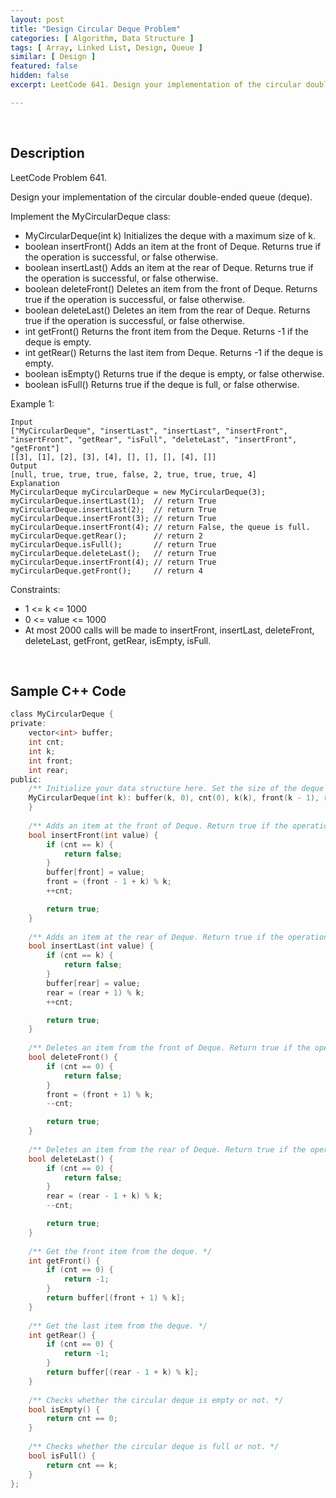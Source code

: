 ```yaml
---
layout: post
title: "Design Circular Deque Problem"
categories: [ Algorithm, Data Structure ]
tags: [ Array, Linked List, Design, Queue ]
similar: [ Design ]
featured: false
hidden: false
excerpt: LeetCode 641. Design your implementation of the circular double-ended queue (deque).

---
```


<br />

## Description

LeetCode Problem 641.

Design your implementation of the circular double-ended queue (deque).

Implement the MyCircularDeque class:
* MyCircularDeque(int k) Initializes the deque with a maximum size of k.
* boolean insertFront() Adds an item at the front of Deque. Returns true if the operation is successful, or false otherwise.
* boolean insertLast() Adds an item at the rear of Deque. Returns true if the operation is successful, or false otherwise.
* boolean deleteFront() Deletes an item from the front of Deque. Returns true if the operation is successful, or false otherwise.
* boolean deleteLast() Deletes an item from the rear of Deque. Returns true if the operation is successful, or false otherwise.
* int getFront() Returns the front item from the Deque. Returns -1 if the deque is empty.
* int getRear() Returns the last item from Deque. Returns -1 if the deque is empty.
* boolean isEmpty() Returns true if the deque is empty, or false otherwise.
* boolean isFull() Returns true if the deque is full, or false otherwise.

Example 1:
```
Input
["MyCircularDeque", "insertLast", "insertLast", "insertFront", "insertFront", "getRear", "isFull", "deleteLast", "insertFront", "getFront"]
[[3], [1], [2], [3], [4], [], [], [], [4], []]
Output
[null, true, true, true, false, 2, true, true, true, 4]
Explanation
MyCircularDeque myCircularDeque = new MyCircularDeque(3);
myCircularDeque.insertLast(1);  // return True
myCircularDeque.insertLast(2);  // return True
myCircularDeque.insertFront(3); // return True
myCircularDeque.insertFront(4); // return False, the queue is full.
myCircularDeque.getRear();      // return 2
myCircularDeque.isFull();       // return True
myCircularDeque.deleteLast();   // return True
myCircularDeque.insertFront(4); // return True
myCircularDeque.getFront();     // return 4
```

Constraints:
* 1 <= k <= 1000
* 0 <= value <= 1000
* At most 2000 calls will be made to insertFront, insertLast, deleteFront, deleteLast, getFront, getRear, isEmpty, isFull.

<br />

## Sample C++ Code


```c
class MyCircularDeque {
private:
    vector<int> buffer;
    int cnt;
    int k;
    int front;
    int rear;
public:
    /** Initialize your data structure here. Set the size of the deque to be k. */
    MyCircularDeque(int k): buffer(k, 0), cnt(0), k(k), front(k - 1), rear(0) {
    }
    
    /** Adds an item at the front of Deque. Return true if the operation is successful. */
    bool insertFront(int value) {
        if (cnt == k) {
            return false;
        }
        buffer[front] = value;
        front = (front - 1 + k) % k;
        ++cnt;

        return true;
    }
    
    /** Adds an item at the rear of Deque. Return true if the operation is successful. */
    bool insertLast(int value) {
        if (cnt == k) {
            return false;
        }
        buffer[rear] = value;
        rear = (rear + 1) % k;
        ++cnt;

        return true;
    }
    
    /** Deletes an item from the front of Deque. Return true if the operation is successful. */
    bool deleteFront() {
        if (cnt == 0) {
            return false;
        }
        front = (front + 1) % k;
        --cnt;

        return true;
    }
    
    /** Deletes an item from the rear of Deque. Return true if the operation is successful. */
    bool deleteLast() {
        if (cnt == 0) {
            return false;
        }
        rear = (rear - 1 + k) % k;
        --cnt;

        return true;
    }
    
    /** Get the front item from the deque. */
    int getFront() {
        if (cnt == 0) {
            return -1;
        }
        return buffer[(front + 1) % k];
    }
    
    /** Get the last item from the deque. */
    int getRear() {
        if (cnt == 0) {
            return -1;
        }
        return buffer[(rear - 1 + k) % k];
    }
    
    /** Checks whether the circular deque is empty or not. */
    bool isEmpty() {
        return cnt == 0;
    }
    
    /** Checks whether the circular deque is full or not. */
    bool isFull() {
        return cnt == k;
    }
};
```


